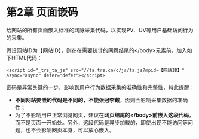 # 第2章 页面嵌码

给网站的所有页面嵌入标准的网脉采集代码，以实现PV、UV等用户基础访问行为的采集。

假设网站ID为【网站ID】，则在在需要统计的网页结尾的&lt;/body&gt;元素前，加入如下HTML代码：

```
<script id="_trs_ta_js" src="//ta.trs.cn/c/js/ta.js?mpid=【网站ID】" async="async" defer="defer"></script>
```

嵌码是非常关键的一步，影响到用户行为数据采集的准确性和完整性，特此提醒：

* **不同网站要嵌的代码是不同的，不能张冠李戴**，否则会影响采集数据的准确性；
* 为了不影响用户正常浏览网页，建议在**网页结尾的&lt;/body&gt;前嵌入这段代码**，而不是页面一开始处。另外，这段代码是异步加载的，即使出现不能访问等问题，也不会影响网页本身，可以放心嵌入。



